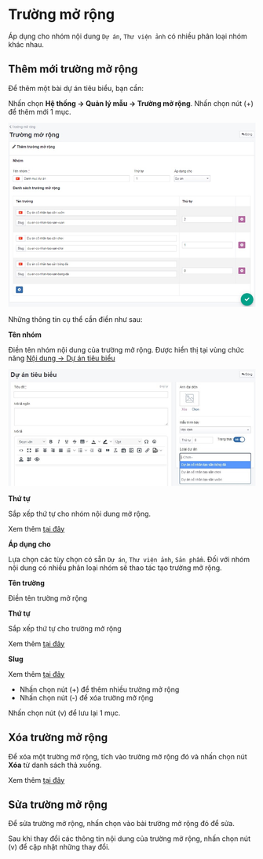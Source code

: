 # Trường mở rộng

Áp dụng cho nhóm nội dung `Dự án`, `Thư viện ảnh` có nhiều phân loại nhóm khác nhau.

## Thêm mới trường mở rộng

Để thêm một bài dự án tiêu biểu, bạn cần:

Nhấn chọn **Hệ thống -> Quản lý mẫu -> Trường mở rộng**. Nhấn chọn nút (+) để thêm mới 1 mục.

![truong-mo-rong.jpg](img/truong-mo-rong.jpg)

Những thông tin cụ thể cần điền như sau:

**Tên nhóm**

Điền tên nhóm nội dung của trường mở rộng. Được hiển thị tại vùng chức năng [Nội dung -> Dự án tiêu biểu](https://mkmate.osd.vn/docs/catalog/portforlio)

![truong-mo-rong-1.jpg](img/truong-mo-rong-1.jpg)

**Thứ tự**

Sắp xếp thứ tự cho nhóm nội dung mở rộng.

Xem thêm [tại đây](https://mkmate.osd.vn/docs/common/logic#th%E1%BB%A9-t%E1%BB%B1-s%E1%BA%AFp-x%E1%BA%BFp-l%C3%A0-s%E1%BB%91-ch%E1%BB%89-%C4%91%E1%BB%8Bnh)

**Áp dụng cho**

Lựa chọn các tùy chọn có sẵn `Dự án`, `Thư viện ảnh`, `Sản phẩm`. Đối với nhóm nội dung có nhiều phân loại nhóm sẽ thao tác tạo trường mở rộng.

**Tên trường**

Điền tên trường mở rộng

**Thứ tự**

Sắp xếp thứ tự cho trường mở rộng

Xem thêm [tại đây](https://mkmate.osd.vn/docs/common/logic#th%E1%BB%A9-t%E1%BB%B1-s%E1%BA%AFp-x%E1%BA%BFp-l%C3%A0-s%E1%BB%91-ch%E1%BB%89-%C4%91%E1%BB%8Bnh)

**Slug**

Xem thêm [tại đây](https://mkmate.osd.vn/docs/seo/serp#slug-url-th%C3%A2n-thi%E1%BB%87n)

- Nhấn chọn nút (+) để thêm nhiều trường mở rộng
- Nhấn chọn nút (-) để xóa trường mở rộng

Nhấn chọn nút (v) để lưu lại 1 mục.

## Xóa trường mở rộng

Để xóa một trường mở rộng, tích vào trường mở rộng đó và nhấn chọn nút **Xóa** từ danh sách thả xuống.

Xem thêm [tại đây](https://mkmate.osd.vn/docs/common/logic#x%C3%B3a-c%C3%A1c-m%E1%BB%A5c-c%C3%A1c-th%C3%A0nh-ph%E1%BA%A7n-th%C3%B4ng-tin)

## Sửa trường mở rộng

Để sửa trường mở rộng, nhấn chọn vào bài trường mở rộng đó để sửa.

Sau khi thay đổi các thông tin nội dung của trường mở rộng, nhấn chọn nút (v) để cập nhật những thay đổi.

